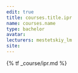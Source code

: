 ```yaml
---
edit: true
title: courses.title.ipr
name: courses.name
type: bachelor
avatar:
lecturers: mestetskiy_lm
site: 
---
```


{% tf _course/ipr.md %}